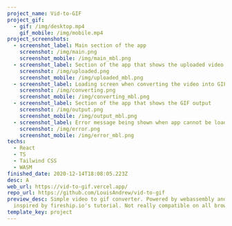 ```yaml
---
project_name: Vid-to-GIF
project_gif:
  - gif: /img/desktop.mp4
    gif_mobile: /img/mobile.mp4
project_screenshots:
  - screenshot_label: Main section of the app
    screenshot: /img/main.png
    screenshot_mobile: /img/main_mbl.png
  - screenshot_label: Section of the app that shows the uploaded video
    screenshot: /img/uploaded.png
    screenshot_mobile: /img/uploaded_mbl.png
  - screenshot_label: Loading screen when converting the video into GIF
    screenshot: /img/converting.png
    screenshot_mobile: /img/converting_mbl.png
  - screenshot_label: Section of the app that shows the GIF output
    screenshot: /img/output.png
    screenshot_mobile: /img/output_mbl.png
  - screenshot_label: Error message being shown when app cannot be loaded
    screenshot: /img/error.png
    screenshot_mobile: /img/error_mbl.png
techs:
  - React
  - TS
  - Tailwind CSS
  - WASM
finished_date: 2020-12-14T18:08:05.223Z
desc: A
web_url: https://vid-to-gif.vercel.app/
repo_url: https://github.com/LouisAndrew/vid-to-gif
preview_desc: Simple video to gif converter. Powered by webassembly and highly
  inspired by fireship.io's tutorial. Not really compatible on all browser
template_key: project
---
```

